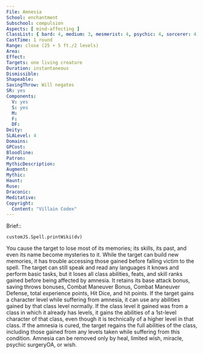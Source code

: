 ```yaml
---
File: Amnesia
School: enchantment
Subschool: compulsion
Aspects: [ mind-affecting ]
ClassList: { bard: 4, medium: 3, mesmerist: 4, psychic: 4, sorcerer: 4, wizard: 4 }
CastTime: 1 round
Range: close (25 + 5 ft./2 levels)
Area: 
Effect: 
Targets: one living creature
Duration: instantaneous
Dismissible: 
Shapeable: 
SavingThrow: Will negates
SR: yes
Components:
  V: yes
  S: yes
  M: 
  F: 
  DF: 
Deity: 
SLALevel: 4
Domains: 
GPCost: 
Bloodline: 
Patron: 
MythicDescription: 
Augment: 
Mythic: 
Haunt: 
Ruse: 
Draconic: 
Meditative: 
Copyright:
  Content: "Villain Codex"
---
```

Brief:: 

```dataviewjs
customJS.Spell.printWiki(dv)
```

You cause the target to lose most of its memories; its skills, its past, and even its name become mysteries to it. While the target can build new memories, it has trouble accessing those gained before falling victim to the spell. The target can still speak and read any languages it knows and perform basic tasks, but it loses all class abilities, feats, and skill ranks gained before being affected by amnesia. It retains its base attack bonus, saving throws bonuses, Combat Maneuver Bonus, Combat Maneuver Defense, total experience points, Hit Dice, and hit points. If the target gains a character level while suffering from amnesia, it can use any abilities gained by that class level normally. If the class level it gained was from a class in which it already has levels, it gains the abilities of a 1st-level character of that class, even though it is technically of a higher level in that class. If the amnesia is cured, the target regains the full abilities of the class, including those gained from any levels taken while suffering from this condition. Amnesia can be removed only by heal, limited wish, miracle, psychic surgeryOA, or wish.
